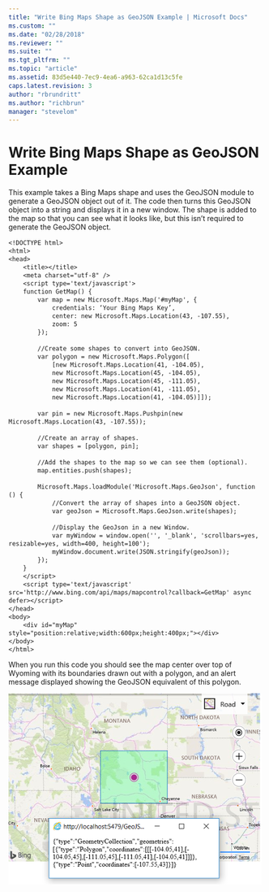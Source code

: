 ```yaml
---
title: "Write Bing Maps Shape as GeoJSON Example | Microsoft Docs"
ms.custom: ""
ms.date: "02/28/2018"
ms.reviewer: ""
ms.suite: ""
ms.tgt_pltfrm: ""
ms.topic: "article"
ms.assetid: 83d5e440-7ec9-4ea6-a963-62ca1d13c5fe
caps.latest.revision: 3
author: "rbrundritt"
ms.author: "richbrun"
manager: "stevelom"
---
```

# Write Bing Maps Shape as GeoJSON Example
This example takes a Bing Maps shape and uses the GeoJSON module to generate a GeoJSON object out of it. The code then turns this GeoJSON object into a string and displays it in a new window. The shape is added to the map so that you can see what it looks like, but this isn’t required to generate the GeoJSON object. 

```
<!DOCTYPE html>
<html>
<head>
    <title></title>
    <meta charset="utf-8" />
	<script type='text/javascript'>
    function GetMap() {
        var map = new Microsoft.Maps.Map('#myMap', {
            credentials: ‘Your Bing Maps Key’,
            center: new Microsoft.Maps.Location(43, -107.55),
            zoom: 5
        });

        //Create some shapes to convert into GeoJSON.
        var polygon = new Microsoft.Maps.Polygon([
            [new Microsoft.Maps.Location(41, -104.05),
            new Microsoft.Maps.Location(45, -104.05),
            new Microsoft.Maps.Location(45, -111.05),
            new Microsoft.Maps.Location(41, -111.05),
            new Microsoft.Maps.Location(41, -104.05)]]);

        var pin = new Microsoft.Maps.Pushpin(new Microsoft.Maps.Location(43, -107.55));

        //Create an array of shapes.
        var shapes = [polygon, pin];

        //Add the shapes to the map so we can see them (optional).
        map.entities.push(shapes);

        Microsoft.Maps.loadModule('Microsoft.Maps.GeoJson', function () {
            //Convert the array of shapes into a GeoJSON object.
            var geoJson = Microsoft.Maps.GeoJson.write(shapes);

            //Display the GeoJson in a new Window.
            var myWindow = window.open('', '_blank', 'scrollbars=yes, resizable=yes, width=400, height=100');
            myWindow.document.write(JSON.stringify(geoJson));
        });
    }
    </script>
    <script type='text/javascript' src='http://www.bing.com/api/maps/mapcontrol?callback=GetMap' async defer></script>
</head>
<body>
    <div id="myMap" style="position:relative;width:600px;height:400px;"></div>
</body>
</html>
```

When you run this code you should see the map center over top of Wyoming with its boundaries drawn out with a polygon, and an alert message displayed showing the GeoJSON equivalent of this polygon.

![GeoJSON Markup from a Bing Maps Shape](../v8-web-control/media/bmv8-geojson-write.png)